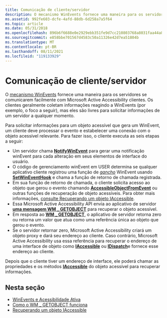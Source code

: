 ```yaml
---
title: Comunicação de cliente/servidor
description: O mecanismo WinEvents fornece uma maneira para os servidores se comunicarem facilmente com Microsoft Active Accessibility clientes.
ms.assetid: 992fe603-dcfe-4afd-88db-6d258a7a5f64
ms.topic: article
ms.date: 05/31/2018
ms.openlocfilehash: 896b6f6688e0e2929ebb351fe9d7cc210803768a8031faa44a8aca8127b12002
ms.sourcegitcommit: e858bbe701567d4583c50a11326e42d7ea51804b
ms.translationtype: MT
ms.contentlocale: pt-BR
ms.lasthandoff: 08/11/2021
ms.locfileid: "119133929"
---
```

# <a name="clientserver-communication"></a>Comunicação de cliente/servidor

O [mecanismo WinEvents](winevents-overview.md) fornece uma maneira para os servidores se comunicarem facilmente com Microsoft Active Accessibility clientes. Os clientes geralmente coletam informações reagindo a WinEvents (por exemplo, o foco a seguir), mas eles são livres para solicitar informações de um servidor a qualquer momento.

Para solicitar informações para um objeto acessível que gera um WinEvent, um cliente deve processar o evento e estabelecer uma conexão com o objeto acessível relevante. Para fazer isso, o cliente executa as seis etapas a seguir:

-   Um servidor chama [**NotifyWinEvent**](/windows/desktop/api/Winuser/nf-winuser-notifywinevent) para gerar uma notificação winEvent para cada alteração em seus elementos de interface do usuário.
-   O código de gerenciamento winEvent em USER determina se qualquer aplicativo cliente registrou uma função de [*gancho*](/windows/desktop/api/Winuser/nc-winuser-wineventproc) WinEvent usando [**SetWinEventHook**](/windows/desktop/api/Winuser/nf-winuser-setwineventhook) e chama a função de retorno de chamada registrada.
-   Em sua função de retorno de chamada, o cliente solicita acesso ao objeto que gerou o evento chamando [**AccessibleObjectFromEvent**](/windows/desktop/api/Oleacc/nf-oleacc-accessibleobjectfromevent) ou outras funções de recuperação de objeto acessíveis. Para obter mais informações, [consulte Recuperando um objeto IAccessible](retrieving-an-iaccessible-object.md).
-   Essa Microsoft Active Accessibility API envia ao aplicativo de servidor [**uma mensagem WM \_ GETOBJECT**](wm-getobject.md) para recuperar o objeto acessível.
-   Em resposta ao [**WM \_ GETOBJECT**](wm-getobject.md), o aplicativo de servidor retorna zero ou retorna um valor que atua como uma referência única ao objeto que gerou o evento.
-   Se o servidor retornar zero, Microsoft Active Accessibility criará um objeto proxy e dará seu endereço ao cliente. Caso contrário, Microsoft Active Accessibility usa essa referência para recuperar o endereço de uma interface de objeto como [**IAccessible**](/windows/desktop/api/oleacc/nn-oleacc-iaccessible) ou [**IDispatch**](idispatch-interface.md)e fornece esse endereço ao cliente.

Depois que o cliente tiver um endereço de interface, ele poderá chamar as propriedades e os métodos [**IAccessible**](/windows/desktop/api/oleacc/nn-oleacc-iaccessible) do objeto acessível para recuperar informações.

## <a name="in-this-section"></a>Nesta seção

-   [WinEvents e Acessibilidade Ativa](winevents-overview.md)
-   [Como o WM \_ GETOBJECT funciona](how-wm-getobject-works.md)
-   [Recuperando um objeto IAccessible](retrieving-an-iaccessible-object.md)

 

 




